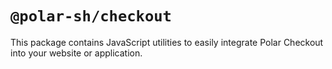 # `@polar-sh/checkout`

This package contains JavaScript utilities to easily integrate Polar Checkout into your website or application.
